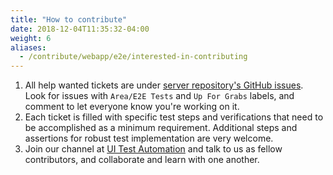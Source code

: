 ```yaml
---
title: "How to contribute"
date: 2018-12-04T11:35:32-04:00
weight: 6
aliases:
  - /contribute/webapp/e2e/interested-in-contributing
---
```


1. All help wanted tickets are under [server repository's GitHub issues](https://github.com/mattermost/mattermost-server/issues?q=label%3A%22Area%2FE2E+Tests%22+label%3A%22Up+For+Grabs%22+is%3Aopen+is%3Aissue+). Look for issues with `Area/E2E Tests` and `Up For Grabs` labels, and comment to let everyone know you're working on it.
2. Each ticket is filled with specific test steps and verifications that need to be accomplished as a minimum requirement.  Additional steps and assertions for robust test implementation are very welcome.
3. Join our channel at [UI Test Automation](https://community.mattermost.com/core/channels/ui-test-automation) and talk to us as fellow contributors, and collaborate and learn with one another.
